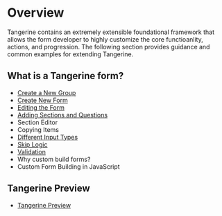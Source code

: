 # Overview

Tangerine contains an extremely extensible foundational framework that allows the form developer to highly customize the core functioanlity, actions, and progression. The following section provides guidance and common examples for extending Tangerine.

## What is a Tangerine form?
-	[Create a New Group](create-new-group.md)
-	[Create New Form](create-new-form.md) 
-	[Editing the Form](edit-form.md)
-	[Adding Sections and Questions](add-sections.md)
-	Section Editor
-	Copying Items
-	[Different Input Types](input-types.md)
-	[Skip Logic](skip-logic.md)
-	[Validation](validation.md)
-	Why custom build forms?
-	Custom Form Building in JavaScript

## Tangerine Preview
-	[Tangerine Preview](tangerine-preview-tool.md)

## 

